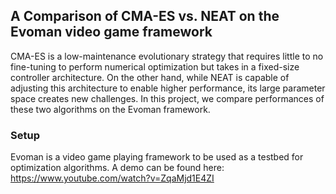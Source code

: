 ## A Comparison of CMA-ES vs. NEAT on the Evoman video game framework

CMA-ES is a low-maintenance evolutionary strategy that requires little to no fine-tuning to perform numerical optimization but takes in a fixed-size controller architecture. On the other hand, while NEAT is capable of adjusting this architecture to enable higher performance, its large parameter space creates new challenges. In this project, we compare performances of these two algorithms on the Evoman framework.

### Setup



Evoman is a video game playing framework to be used as a testbed for optimization algorithms. A demo can be found here:  https://www.youtube.com/watch?v=ZqaMjd1E4ZI